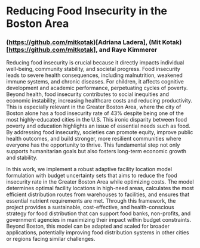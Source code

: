 # Reducing Food Insecurity in the Boston Area
### (https://github.com/mitkotak)[Adriana Ladera], (Mit Kotak)[https://github.com/mitkotak], and Raye Kimmerer
Reducing food insecurity is crucial because it directly impacts individual well-being, community stability, and societal progress. Food insecurity leads to severe health consequences, including malnutrition, weakened immune systems, and chronic diseases. For children, it affects cognitive development and academic performance, perpetuating cycles of poverty. Beyond health, food insecurity contributes to social inequities and economic instability, increasing healthcare costs and reducing productivity. This is especially relevant in the Greater Boston Area, where the city of Boston alone has a food insecurity rate of 43% despite being one of the most highly-educated cities in the U.S. This ironic disparity between food poverty and education highlights an issue of essential needs such as food. By addressing food insecurity, societies can promote equity, improve public health outcomes, and build stronger, more resilient communities where everyone has the opportunity to thrive. This fundamental step not only supports humanitarian goals but also fosters long-term economic growth and stability.

In this work, we implement a robust adaptive facility location model formulation with budget uncertainty sets that aims to reduce the food insecurity rate in the Greater Boston Area while optimizing costs. The model determines optimal facility locations in high-need areas, calculates the most efficient distribution routes from warehouses to facilities, and ensures that essential nutrient requirements are met. Through this framework, the project provides a sustainable, cost-effective, and health-conscious strategy for food distribution that can support food banks, non-profits, and government agencies in maximizing their impact within budget constraints. Beyond Boston, this model can be adapted and scaled for broader applications, potentially improving food distribution systems in other cities or regions facing similar challenges.
